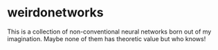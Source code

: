 # weirdonetworks
This is a collection of non-conventional neural networks born out of my imagination. Maybe none of them has theoretic value but who knows!
